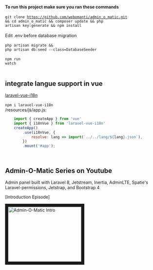 
#### To run this project make sure you ran these commands
<code>git clone https://github.com/webomanti/admin_o_matic.git && cd admin_o_matic && composer update && php artisan key:generate && npm install</code><br><br>
Edit .env before database migration<br><br>
<code>php artisan migrate && php artisan db:seed --class=DatabaseSeeder</code><br><br>
<code>npm run watch</code><br><br>

## integrate langue support in vue<br>
<a href="https://github.com/xiCO2k/laravel-vue-i18n" target="_blank">laravel-vue-i18n</a><br><br>
<code>npm i laravel-vue-i18n</code><br>
/resources/js/app.js:
```js
    import { createApp } from 'vue'
    import { i18nVue } from 'laravel-vue-i18n'
    createApp()
        .use(i18nVue, {
            resolve: lang => import(`../../lang/${lang}.json`),
        })
        .mount('#app');
```
<br>

## Admin-O-Matic Series on Youtube

Admin panel built with Laravel 8, Jetstream, Inertia, AdminLTE, Spatie's Laravel-permissions, Jetstrap, and Bootstrap 4

[Introduction Episode]

<a href="http://www.youtube.com/watch?feature=player_embedded&v=1L8B7pGOBdc
" target="_blank"><img src="http://img.youtube.com/vi/1L8B7pGOBdc/0.jpg" 
alt="Admin-O-Matic Intro" width="240" height="180" border="10" /></a>
